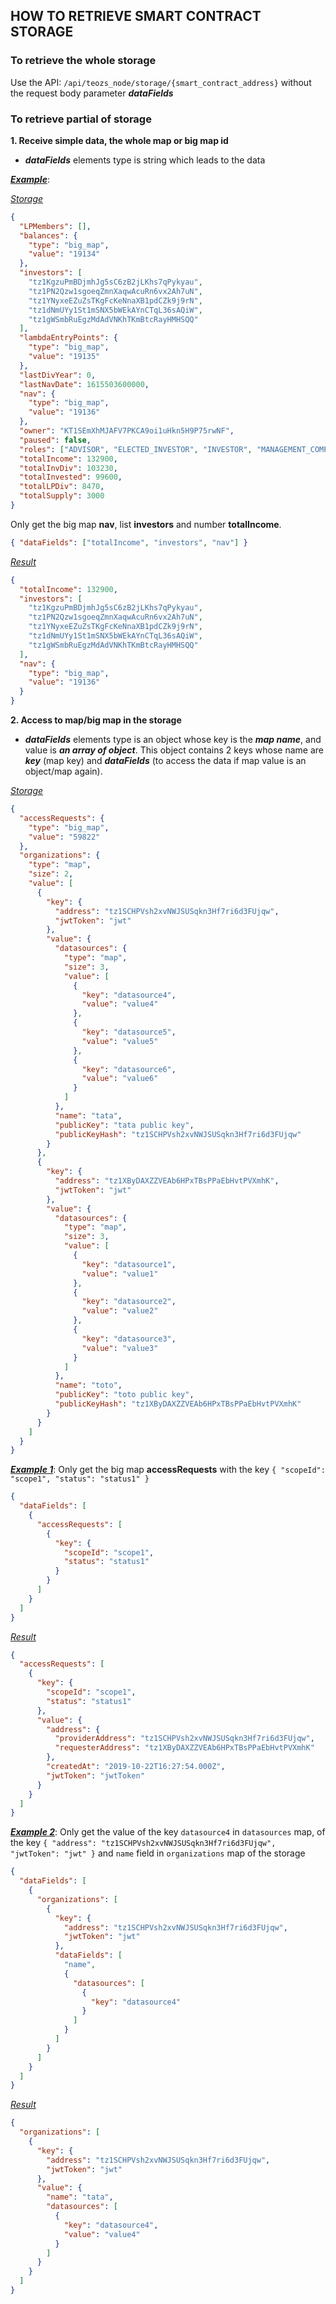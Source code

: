 ## HOW TO RETRIEVE SMART CONTRACT STORAGE

### To retrieve the whole storage

Use the API: `/api/teozs_node/storage/{smart_contract_address}`
without the request body parameter **_dataFields_**

### To retrieve partial of storage

**1. Receive simple data, the whole map or big map id**

- **_dataFields_** elements type is string which leads to the data

<u>**_Example_**</u>:

<u>_Storage_</u>

```json
{
  "LPMembers": [],
  "balances": {
    "type": "big_map",
    "value": "19134"
  },
  "investors": [
    "tz1KgzuPmBDjmhJg5sC6zB2jLKhs7qPykyau",
    "tz1PN2Qzw1sgoeqZmnXaqwAcuRn6vx2Ah7uN",
    "tz1YNyxeEZuZsTKgFcKeNnaXB1pdCZk9j9rN",
    "tz1dNmUYy1St1mSNX5bWEkAYnCTqL36sAQiW",
    "tz1gWSmbRuEgzMdAdVNKhTKmBtcRayHMHSQQ"
  ],
  "lambdaEntryPoints": {
    "type": "big_map",
    "value": "19135"
  },
  "lastDivYear": 0,
  "lastNavDate": 1615503600000,
  "nav": {
    "type": "big_map",
    "value": "19136"
  },
  "owner": "KT1SEmXhMJAFV7PKCA9oi1uHkn5H9P75rwNF",
  "paused": false,
  "roles": ["ADVISOR", "ELECTED_INVESTOR", "INVESTOR", "MANAGEMENT_COMPANY"],
  "totalIncome": 132900,
  "totalInvDiv": 103230,
  "totalInvested": 99600,
  "totalLPDiv": 8470,
  "totalSupply": 3000
}
```

Only get the big map **nav**, list **investors** and number **totalIncome**.

```json
{ "dataFields": ["totalIncome", "investors", "nav"] }
```

<u>_Result_</u>

```json
{
  "totalIncome": 132900,
  "investors": [
    "tz1KgzuPmBDjmhJg5sC6zB2jLKhs7qPykyau",
    "tz1PN2Qzw1sgoeqZmnXaqwAcuRn6vx2Ah7uN",
    "tz1YNyxeEZuZsTKgFcKeNnaXB1pdCZk9j9rN",
    "tz1dNmUYy1St1mSNX5bWEkAYnCTqL36sAQiW",
    "tz1gWSmbRuEgzMdAdVNKhTKmBtcRayHMHSQQ"
  ],
  "nav": {
    "type": "big_map",
    "value": "19136"
  }
}
```

**2. Access to map/big map in the storage**

- **_dataFields_** elements type is an object whose key is the **_map name_**, and value is **_an array of object_**.
  This object contains 2 keys whose name are **_key_** (map key) and **_dataFields_** (to access the data if map value is an object/map again).

<u>_Storage_</u>

```json
{
  "accessRequests": {
    "type": "big_map",
    "value": "59822"
  },
  "organizations": {
    "type": "map",
    "size": 2,
    "value": [
      {
        "key": {
          "address": "tz1SCHPVsh2xvNWJSUSqkn3Hf7ri6d3FUjqw",
          "jwtToken": "jwt"
        },
        "value": {
          "datasources": {
            "type": "map",
            "size": 3,
            "value": [
              {
                "key": "datasource4",
                "value": "value4"
              },
              {
                "key": "datasource5",
                "value": "value5"
              },
              {
                "key": "datasource6",
                "value": "value6"
              }
            ]
          },
          "name": "tata",
          "publicKey": "tata public key",
          "publicKeyHash": "tz1SCHPVsh2xvNWJSUSqkn3Hf7ri6d3FUjqw"
        }
      },
      {
        "key": {
          "address": "tz1XByDAXZZVEAb6HPxTBsPPaEbHvtPVXmhK",
          "jwtToken": "jwt"
        },
        "value": {
          "datasources": {
            "type": "map",
            "size": 3,
            "value": [
              {
                "key": "datasource1",
                "value": "value1"
              },
              {
                "key": "datasource2",
                "value": "value2"
              },
              {
                "key": "datasource3",
                "value": "value3"
              }
            ]
          },
          "name": "toto",
          "publicKey": "toto public key",
          "publicKeyHash": "tz1XByDAXZZVEAb6HPxTBsPPaEbHvtPVXmhK"
        }
      }
    ]
  }
}
```

<u>**_Example 1_**</u>:
Only get the big map **accessRequests** with the key `{ "scopeId": "scope1", "status": "status1" }`

```json
{
  "dataFields": [
    {
      "accessRequests": [
        {
          "key": {
            "scopeId": "scope1",
            "status": "status1"
          }
        }
      ]
    }
  ]
}
```

<u>_Result_</u>

```json
{
  "accessRequests": [
    {
      "key": {
        "scopeId": "scope1",
        "status": "status1"
      },
      "value": {
        "address": {
          "providerAddress": "tz1SCHPVsh2xvNWJSUSqkn3Hf7ri6d3FUjqw",
          "requesterAddress": "tz1XByDAXZZVEAb6HPxTBsPPaEbHvtPVXmhK"
        },
        "createdAt": "2019-10-22T16:27:54.000Z",
        "jwtToken": "jwtToken"
      }
    }
  ]
}
```

<u>**_Example 2_**</u>: Only get the value of the key `datasource4` in `datasources` map, of the key `{ "address": "tz1SCHPVsh2xvNWJSUSqkn3Hf7ri6d3FUjqw", "jwtToken": "jwt" }` and `name` field in `organizations` map of the storage

```json
{
  "dataFields": [
    {
      "organizations": [
        {
          "key": {
            "address": "tz1SCHPVsh2xvNWJSUSqkn3Hf7ri6d3FUjqw",
            "jwtToken": "jwt"
          },
          "dataFields": [
            "name",
            {
              "datasources": [
                {
                  "key": "datasource4"
                }
              ]
            }
          ]
        }
      ]
    }
  ]
}
```

<u>_Result_</u>

```json
{
  "organizations": [
    {
      "key": {
        "address": "tz1SCHPVsh2xvNWJSUSqkn3Hf7ri6d3FUjqw",
        "jwtToken": "jwt"
      },
      "value": {
        "name": "tata",
        "datasources": [
          {
            "key": "datasource4",
            "value": "value4"
          }
        ]
      }
    }
  ]
}
```
